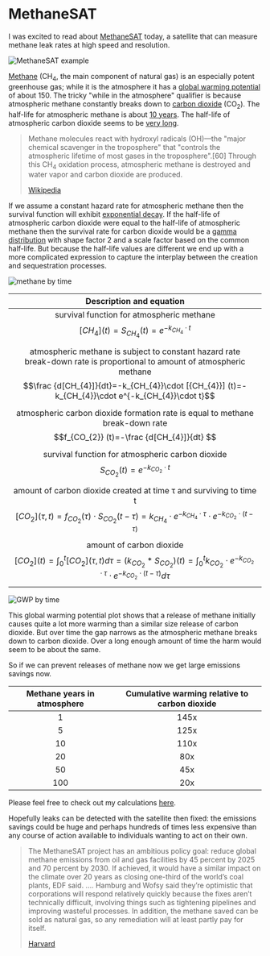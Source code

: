 # MethaneSAT

I was excited to read about [MethaneSAT](https://www.methanesat.org/satellite/) today, a satellite that can measure methane leak rates at high speed and resolution.

![MethaneSAT example](https://www.methanesat.org/images/uploads/2023/09/Artboard-1.png)

[Methane](https://en.wikipedia.org/wiki/Methane) (CH<sub>4</sub>, the main component of natural gas) is an especially potent greenhouse gas; while it is the atmosphere it has a [global warming potential](https://en.wikipedia.org/wiki/Global_warming_potential) of about 150. The tricky "while in the atmosphere" qualifier is because atmospheric methane constantly breaks down to [carbon dioxide](https://en.wikipedia.org/wiki/Carbon_dioxide) (CO<sub>2</sub>). The half-life for atmospheric methane is about [10 years](https://climate.nasa.gov/vital-signs/methane). The half-life of atmospheric carbon dioxide seems to be [very long](https://www.nature.com/articles/climate.2008.122).

> Methane molecules react with hydroxyl radicals (OH)—the "major chemical scavenger in the troposphere" that "controls the atmospheric lifetime of most gases in the troposphere".[60] Through this CH<sub>4</sub> oxidation process, atmospheric methane is destroyed and water vapor and carbon dioxide are produced.
>
> [Wikipedia](https://en.wikipedia.org/wiki/Atmospheric_methane)

If we assume a constant hazard rate for atmospheric methane then the survival function will exhibit [exponential decay](https://en.wikipedia.org/wiki/Exponential_decay). If the half-life of atmospheric carbon dioxide were equal to the half-life of atmospheric methane then the survival rate for carbon dioxide would be a [gamma distribution](https://en.wikipedia.org/wiki/Gamma_distribution) with shape factor 2 and a scale factor based on the common half-life. But because the half-life values are different we end up with a more complicated expression to capture the interplay between the creation and sequestration processes. 

![methane by time](https://docs.google.com/spreadsheets/d/e/2PACX-1vRa5SQrQyMQD2-eKc7PcwHhx5X5oUdNZFJ0EyqvLrPxoWi7FaZti-XYk7bYdfDEU0y5BkVuHYjUYgi6/pubchart?oid=69845364&format=image)

| Description and equation|
| :-: |
| survival function for atmospheric methane $$[CH_{4}] (t)=S_{CH_{4}} (t)=e^{-k_{CH_{4}}\cdot t}$$ |
| atmospheric methane is subject to constant hazard rate </br> break-down rate is proportional to amount of atmospheric methane $$\frac {d[CH_{4}]}{dt}=-k_{CH_{4}}\cdot [{CH_{4}}] (t)=-k_{CH_{4}}\cdot e^{-k_{CH_{4}}\cdot t}$$ |
| atmospheric carbon dioxide formation rate is equal to methane break-down rate $$f_{CO_{2}} (t)=-\frac {d[CH_{4}]}{dt} $$|
| survival function for atmospheric carbon dioxide $$S_{CO_{2}} (t)=e^{-k_{CO_{2}}\cdot t}$$ |
| amount of carbon dioxide created at time τ and surviving to time t $$[CO_{2}] (τ,t)= f_{CO_{2}} (τ)\cdot S_{CO_{2}} (t-τ)=k_{CH_{4}}\cdot e^{-k_{CH_{4}}\cdot\tau}\cdot e^{-k_{CO_{2}}\cdot (t-\tau)}$$ |
| amount of carbon dioxide $$[CO_{2}] (t) = \int_{0}^{t} [CO_{2}] (τ,t) d\tau = (k_{CO_{2}} * S_{CO_{2}}) (t)=\int_{0}^{t} k_{CO_{2}}\cdot e^{-k_{CO_{2}}\cdot\tau}\cdot e^{-k_{CO_{2}}\cdot (t-\tau)}d\tau$$ |

![GWP by time](https://docs.google.com/spreadsheets/d/e/2PACX-1vRa5SQrQyMQD2-eKc7PcwHhx5X5oUdNZFJ0EyqvLrPxoWi7FaZti-XYk7bYdfDEU0y5BkVuHYjUYgi6/pubchart?oid=103035834&format=image)

This global warming potential plot shows that a release of methane initially causes quite a lot more warming than a similar size release of carbon dioxide. But over time the gap narrows as the atmospheric methane breaks down to carbon dioxide. Over a long enough amount of time the harm would seem to be about the same. 

So if we can prevent releases of methane now we get large emissions savings now.

| Methane years in atmosphere | Cumulative warming relative to carbon dioxide |
| :-: | :-: |
| 1  | 145x |
| 5 | 125x |
| 10 | 110x |
| 20 | 80x |
| 50 | 45x |
| 100 | 20x |

Please feel free to check out my calculations [here](https://docs.google.com/spreadsheets/d/1Xl0Zh1OKOf-eD1j0mvif0L7oHBUzZrp23TLmq4K22jY/edit?usp=sharing).

Hopefully leaks can be detected with the satellite then fixed: the emissions savings could be huge and perhaps hundreds of times less expensive than any course of action available to individuals wanting to act on their own.

> The MethaneSAT project has an ambitious policy goal: reduce global methane emissions from oil and gas facilities by 45 percent by 2025 and 70 percent by 2030. If achieved, it would have a similar impact on the climate over 20 years as closing one-third of the world’s coal plants, EDF said.
> ....
> Hamburg and Wofsy said they’re optimistic that corporations will respond relatively quickly because the fixes aren’t technically difficult, involving things such as tightening pipelines and improving wasteful processes. In addition, the methane saved can be sold as natural gas, so any remediation will at least partly pay for itself.
>
> [Harvard](https://news.harvard.edu/gazette/story/2023/03/methane-tracking-satellite-may-be-fastest-way-to-slow-climate-change/)

